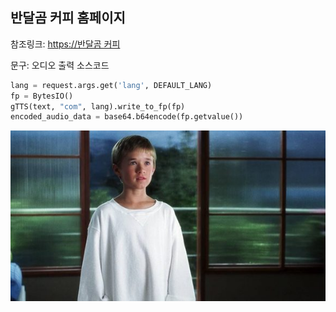 ## 반달곰 커피 홈페이지

참조링크: [https://반달곰 커피](https://반달곰%20커피)

문구: 오디오 출력 소스코드

```python
lang = request.args.get('lang', DEFAULT_LANG)
fp = BytesIO()
gTTS(text, "com", lang).write_to_fp(fp)
encoded_audio_data = base64.b64encode(fp.getvalue())
```

![alt text](static/images/david.jpg)